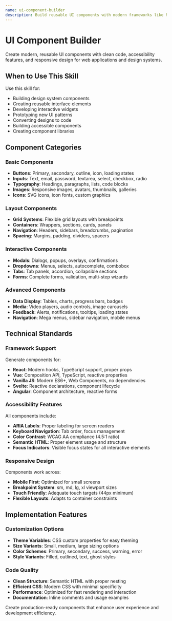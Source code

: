```yaml
---
name: ui-component-builder
description: Build reusable UI components with modern frameworks like React, Vue, and vanilla JavaScript. Creates accessible, responsive, and customizable interface elements including buttons, forms, modals, navigation, and complex widgets.
---
```


# UI Component Builder

Create modern, reusable UI components with clean code, accessibility features, and responsive design for web applications and design systems.

## When to Use This Skill

Use this skill for:
- Building design system components
- Creating reusable interface elements
- Developing interactive widgets
- Prototyping new UI patterns
- Converting designs to code
- Building accessible components
- Creating component libraries

## Component Categories

### Basic Components
- **Buttons**: Primary, secondary, outline, icon, loading states
- **Inputs**: Text, email, password, textarea, select, checkbox, radio
- **Typography**: Headings, paragraphs, lists, code blocks
- **Images**: Responsive images, avatars, thumbnails, galleries
- **Icons**: SVG icons, icon fonts, custom graphics

### Layout Components
- **Grid Systems**: Flexible grid layouts with breakpoints
- **Containers**: Wrappers, sections, cards, panels
- **Navigation**: Headers, sidebars, breadcrumbs, pagination
- **Spacing**: Margins, padding, dividers, spacers

### Interactive Components
- **Modals**: Dialogs, popups, overlays, confirmations
- **Dropdowns**: Menus, selects, autocomplete, combobox
- **Tabs**: Tab panels, accordion, collapsible sections
- **Forms**: Complete forms, validation, multi-step wizards

### Advanced Components
- **Data Display**: Tables, charts, progress bars, badges
- **Media**: Video players, audio controls, image carousels
- **Feedback**: Alerts, notifications, tooltips, loading states
- **Navigation**: Mega menus, sidebar navigation, mobile menus

## Technical Standards

### Framework Support
Generate components for:
- **React**: Modern hooks, TypeScript support, proper props
- **Vue**: Composition API, TypeScript, reactive properties
- **Vanilla JS**: Modern ES6+, Web Components, no dependencies
- **Svelte**: Reactive declarations, component lifecycle
- **Angular**: Component architecture, reactive forms

### Accessibility Features
All components include:
- **ARIA Labels**: Proper labeling for screen readers
- **Keyboard Navigation**: Tab order, focus management
- **Color Contrast**: WCAG AA compliance (4.5:1 ratio)
- **Semantic HTML**: Proper element usage and structure
- **Focus Indicators**: Visible focus states for all interactive elements

### Responsive Design
Components work across:
- **Mobile First**: Optimized for small screens
- **Breakpoint System**: sm, md, lg, xl viewport sizes
- **Touch Friendly**: Adequate touch targets (44px minimum)
- **Flexible Layouts**: Adapts to container constraints

## Implementation Features

### Customization Options
- **Theme Variables**: CSS custom properties for easy theming
- **Size Variants**: Small, medium, large sizing options
- **Color Schemes**: Primary, secondary, success, warning, error
- **Style Variants**: Filled, outlined, text, ghost styles

### Code Quality
- **Clean Structure**: Semantic HTML with proper nesting
- **Efficient CSS**: Modern CSS with minimal specificity
- **Performance**: Optimized for fast rendering and interaction
- **Documentation**: Inline comments and usage examples

Create production-ready components that enhance user experience and development efficiency.